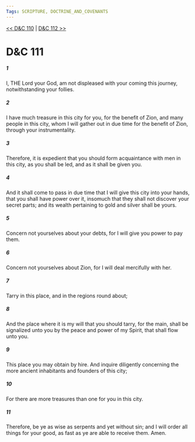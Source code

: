 ```yaml
---
Tags: SCRIPTURE, DOCTRINE_AND_COVENANTS
---
```


[<< D&C 110](DOCTRINE_AND_COVENANTS/D&C_110.md) | [D&C 112 >>](DOCTRINE_AND_COVENANTS/D&C_112.md)

# D&C 111

##### 1

I, THE Lord your God, am not displeased with your coming this journey, notwithstanding your follies.

##### 2

I have much treasure in this city for you, for the benefit of Zion, and many people in this city, whom I will gather out in due time for the benefit of Zion, through your instrumentality.

##### 3

Therefore, it is expedient that you should form acquaintance with men in this city, as you shall be led, and as it shall be given you.

##### 4

And it shall come to pass in due time that I will give this city into your hands, that you shall have power over it, insomuch that they shall not discover your secret parts; and its wealth pertaining to gold and silver shall be yours.

##### 5

Concern not yourselves about your debts, for I will give you power to pay them.

##### 6

Concern not yourselves about Zion, for I will deal mercifully with her.

##### 7

Tarry in this place, and in the regions round about;

##### 8

And the place where it is my will that you should tarry, for the main, shall be signalized unto you by the peace and power of my Spirit, that shall flow unto you.

##### 9

This place you may obtain by hire. And inquire diligently concerning the more ancient inhabitants and founders of this city;

##### 10

For there are more treasures than one for you in this city.

##### 11

Therefore, be ye as wise as serpents and yet without sin; and I will order all things for your good, as fast as ye are able to receive them. Amen.
